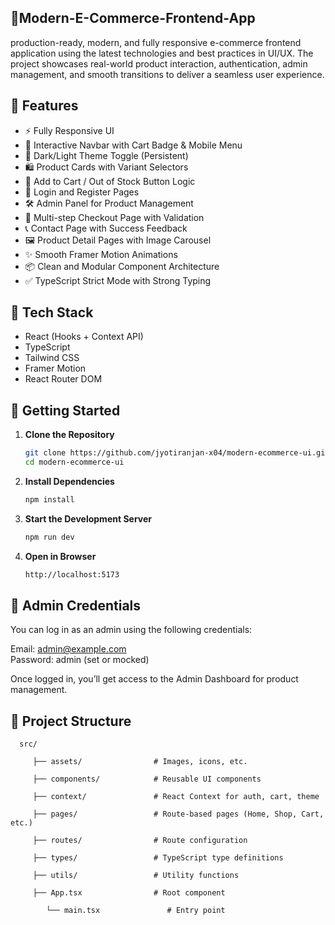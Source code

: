 ## 🛒Modern-E-Commerce-Frontend-App
production-ready, modern, and fully responsive e-commerce frontend application using the latest technologies and best practices in UI/UX. The project showcases real-world product interaction, authentication, admin management, and smooth transitions to deliver a seamless user experience.

## 🌟 Features

- ⚡ Fully Responsive UI
- 🧭 Interactive Navbar with Cart Badge & Mobile Menu
- 🎨 Dark/Light Theme Toggle (Persistent)
- 🛍️ Product Cards with Variant Selectors
- 🚫 Add to Cart / Out of Stock Button Logic
- 🔐 Login and Register Pages
- 🛠️ Admin Panel for Product Management
- 🧾 Multi-step Checkout Page with Validation
- 📞 Contact Page with Success Feedback
- 🖼️ Product Detail Pages with Image Carousel
- ✨ Smooth Framer Motion Animations
- 📦 Clean and Modular Component Architecture
- ✅ TypeScript Strict Mode with Strong Typing

## 🔧 Tech Stack

- React (Hooks + Context API)
- TypeScript
- Tailwind CSS
- Framer Motion
- React Router DOM

## 🚀 Getting Started

1. **Clone the Repository**
   ```bash
   git clone https://github.com/jyotiranjan-x04/modern-ecommerce-ui.git
   cd modern-ecommerce-ui
2. **Install Dependencies**
   ```bash
   npm install
3. **Start the Development Server**
   ```bash
   npm run dev
4. **Open in Browser**
   ```bash
   http://localhost:5173
   
## 👤 Admin Credentials
You can log in as an admin using the following credentials:

Email: admin@example.com  
Password: admin (set or mocked)

Once logged in, you’ll get access to the Admin Dashboard for product management.

## 📁 Project Structure
      src/

         ├── assets/                # Images, icons, etc.

         ├── components/            # Reusable UI components

         ├── context/               # React Context for auth, cart, theme

         ├── pages/                 # Route-based pages (Home, Shop, Cart, etc.)

         ├── routes/                # Route configuration

         ├── types/                 # TypeScript type definitions

         ├── utils/                 # Utility functions

         ├── App.tsx                # Root component
      
            └── main.tsx               # Entry point
